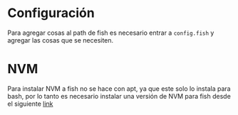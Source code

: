 # Configuración
Para agregar cosas al path de fish es necesario entrar a ```config.fish``` y agregar las cosas que se necesiten.

# NVM
Para instalar NVM a fish no se hace con apt, ya que este solo lo instala para bash, por lo tanto es necesario instalar una versión de NVM para fish desde el siguiente [link](https://github.com/jorgebucaran/nvm.fish) 
